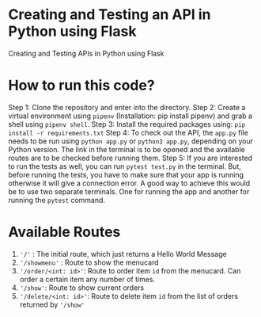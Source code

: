 # Creating and Testing an API in Python using Flask
Creating and Testing APIs in Python using Flask

# How to run this code?

Step 1: Clone the repository and enter into the directory.
Step 2: Create a virtual environment using `pipenv` (Installation: pip install pipenv) and grab a shell using `pipenv shell`.
Step 3: Install the required packages using: `pip install -r requirements.txt`
Step 4: To check out the API, the `app.py` file needs to be run using `python app.py` or `python3 app.py`, depending on your Python version. The link in the terminal is to be opened and the available routes are to be checked before running them.
Step 5: If you are interested to run the tests as well, you can run `pytest test.py` in the terminal. But, before running the tests, you have to make sure that your app is running otherwise it will give a connection error. A good way to achieve this would be to use two separate terminals. One for running the app and another for running the `pytest` command.

# Available Routes
1. `'/'` : The initial route, which just returns a Hello World Message
2. `'/showmenu'` : Route to show the menucard
3. `'/order/<int: id>'`: Route to order item `id` from the menucard. Can order a certain item any number of times.
4. `'/show'`: Route to show current orders
5. `'/delete/<int: id>'`: Route to delete item `id` from the list of orders returned by `'/show'`


